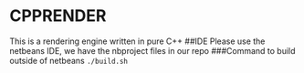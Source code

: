 # CPPRENDER
This is a rendering engine written in pure C++
##IDE
Please use the netbeans IDE, we have the nbproject files in our repo
###Command to build outside of netbeans
`./build.sh`
